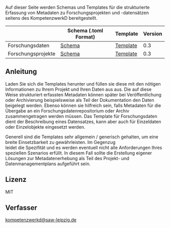 
Auf dieser Seite werden Schemas und Templates für die strukturierte Erfassung von Metadaten zu Forschungsprojekten und -datensätzen seitens des KompetenzwerkD bereitgestellt. 

|   |  Schema (.toml Format) | Template |  Version |
|---|---|---| --- |
| Forschungsdaten  |  [Schema](schemas/dcmi_dataset_pofile.toml) | [Template](templates/dcmi_dataset_pofile.txt)  |  0.3 |
| Forschungsprojekte  |  [Schema](schemas/project_metadata_schema.toml) | [Template](templates/project_metadata_schema.txt)  | 0.3 |

## Anleitung

Laden Sie sich die Templates herunter und füllen sie diese mit den nötigen Informationen zu Ihrem Projekt und Ihren Daten aus aus. Die auf diese Weise strukturiert erfassten Metadaten können später bei Veröffentlichung oder Archivierung beispielsweise als Teil der Dokumentation den Daten beigelegt werden. Ebenso können sie hilfreich sein, falls Metadaten für die Übergabe an ein Forschungsdatenrepositorium oder Archiv zusammengetragen werden müssen.
Das Template für Forschungsdaten dient der Beschreibung eines Datensatzes, kann aber auch für Einzeldaten oder Einzelobjekte eingesetzt werden.

Generell sind die Templates sehr allgemein / generisch gehalten, um eine breite Einsetzbarkeit zu gewährleisten. Im Gegenzug  
leidet die Spezifität und es werden eventuell nicht alle Anforderungen Ihres speziellen Szenarios erfüllt. In diesem Fall sollte die Erstellung eigener Lösungen zur Metadatenerhebung als Teil des Projekt- und Datenmanagementplans aufgeführt sein.



## Lizenz
MIT

## Verfasser
[kompetenzwerkd@saw-leipzig.de](kompetenzwerkd@saw-leipzig.de)


